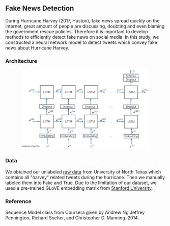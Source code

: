 ## Fake News Detection

During Hurricane Harvey (2017, Huston), fake news spread quickly on the internet, great amount of people are discussing, doubting and even blaming the government rescue policies. Therefore it is important to develop methods to efficiently detect fake news on social media. In this study, we constructed a neural network model to detect tweets which convey fake news about Hurricane Harvey.

### Architecture
<p align="center">
  <img src="https://github.com/fangshulin/Fake-News-Detection/blob/master/img/architecture.png" width="400"/></p>

### Data
We obtained our unlabeled [raw data](https://digital.library.unt.edu/ark:/67531/metadc993940/) from University of North Texas which contains all "harvey" related tweets during the hurricane. Then we manually labeled them into Fake and True. Due to the limitation of our dataset, we used a pre-trained GLoVE embedding matrix from [Stanford University](https://nlp.stanford.edu/projects/glove/).

### Reference
Sequence Model class from Coursera given by Andrew Ng
Jeffrey Pennington, Richard Socher, and Christopher D. Manning. 2014. 

